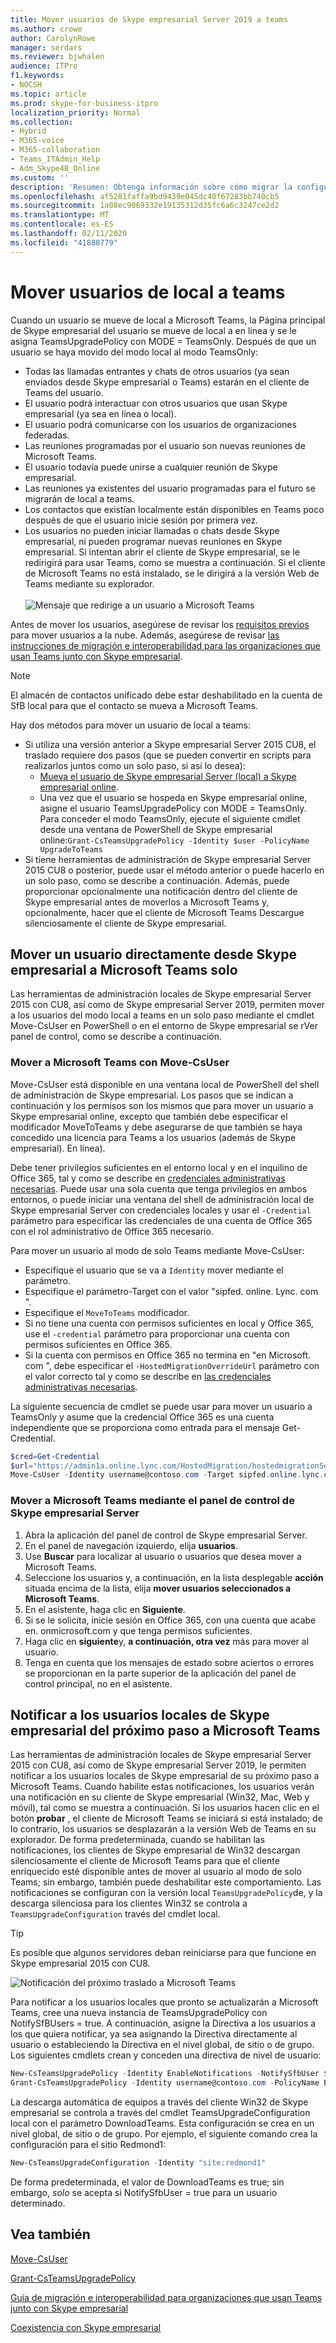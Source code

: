 ```yaml
---
title: Mover usuarios de Skype empresarial Server 2019 a teams
ms.author: crowe
author: CarolynRowe
manager: serdars
ms.reviewer: bjwhalen
audience: ITPro
f1.keywords:
- NOCSH
ms.topic: article
ms.prod: skype-for-business-itpro
localization_priority: Normal
ms.collection:
- Hybrid
- M365-voice
- M365-collaboration
- Teams_ITAdmin_Help
- Adm_Skype4B_Online
ms.custom: ''
description: 'Resumen: Obtenga información sobre cómo migrar la configuración de usuario y mover usuarios a Microsoft Teams.'
ms.openlocfilehash: af5281faffa9bd9439e045dc40f67283bb740cb5
ms.sourcegitcommit: 1a08ec9069332e19135312d35fc6a6c3247ce2d2
ms.translationtype: MT
ms.contentlocale: es-ES
ms.lasthandoff: 02/11/2020
ms.locfileid: "41888779"
---
```

# <a name="move-users-from-on-premises-to-teams"></a>Mover usuarios de local a teams

Cuando un usuario se mueve de local a Microsoft Teams, la Página principal de Skype empresarial del usuario se mueve de local a en línea y se le asigna TeamsUpgradePolicy con MODE = TeamsOnly.  Después de que un usuario se haya movido del modo local al modo TeamsOnly:

- Todas las llamadas entrantes y chats de otros usuarios (ya sean enviados desde Skype empresarial o Teams) estarán en el cliente de Teams del usuario.
- El usuario podrá interactuar con otros usuarios que usan Skype empresarial (ya sea en línea o local).
- El usuario podrá comunicarse con los usuarios de organizaciones federadas.
- Las reuniones programadas por el usuario son nuevas reuniones de Microsoft Teams.
- El usuario todavía puede unirse a cualquier reunión de Skype empresarial.
- Las reuniones ya existentes del usuario programadas para el futuro se migrarán de local a teams.
- Los contactos que existían localmente están disponibles en Teams poco después de que el usuario inicie sesión por primera vez.
- Los usuarios no pueden iniciar llamadas o chats desde Skype empresarial, ni pueden programar nuevas reuniones en Skype empresarial. Si intentan abrir el cliente de Skype empresarial, se le redirigirá para usar Teams, como se muestra a continuación. Si el cliente de Microsoft Teams no está instalado, se le dirigirá a la versión Web de Teams mediante su explorador.<br><br>
    ![Mensaje que redirige a un usuario a Microsoft Teams](../media/go-to-teams-page.png)

Antes de mover los usuarios, asegúrese de revisar los [requisitos previos](move-users-between-on-premises-and-cloud.md#prerequisites) para mover usuarios a la nube. Además, asegúrese de revisar [las instrucciones de migración e interoperabilidad para las organizaciones que usan Teams junto con Skype empresarial](/microsoftteams/migration-interop-guidance-for-teams-with-skype).


> [!NOTE]
> El almacén de contactos unificado debe estar deshabilitado en la cuenta de SfB local para que el contacto se mueva a Microsoft Teams.


Hay dos métodos para mover un usuario de local a teams:

- Si utiliza una versión anterior a Skype empresarial Server 2015 CU8, el traslado requiere dos pasos (que se pueden convertir en scripts para realizarlos juntos como un solo paso, si así lo desea):
  - [Mueva el usuario de Skype empresarial Server (local) a Skype empresarial online](move-users-from-on-premises-to-skype-for-business-online.md).
  - Una vez que el usuario se hospeda en Skype empresarial online, asigne el usuario TeamsUpgradePolicy con MODE = TeamsOnly. Para conceder el modo TeamsOnly, ejecute el siguiente cmdlet desde una ventana de PowerShell de Skype empresarial online:`Grant-CsTeamsUpgradePolicy -Identity $user -PolicyName UpgradeToTeams`
- Si tiene herramientas de administración de Skype empresarial Server 2015 CU8 o posterior, puede usar el método anterior o puede hacerlo en un solo paso, como se describe a continuación. Además, puede proporcionar opcionalmente una notificación dentro del cliente de Skype empresarial antes de moverlos a Microsoft Teams y, opcionalmente, hacer que el cliente de Microsoft Teams Descargue silenciosamente el cliente de Skype empresarial.

## <a name="move-a-user-directly-from-skype-for-business-on-premises-to-teams-only"></a>Mover un usuario directamente desde Skype empresarial a Microsoft Teams solo

Las herramientas de administración locales de Skype empresarial Server 2015 con CU8, así como de Skype empresarial Server 2019, permiten mover a los usuarios del modo local a teams en un solo paso mediante el cmdlet Move-CsUser en PowerShell o en el entorno de Skype empresarial se rVer panel de control, como se describe a continuación.

### <a name="move-to-teams-using-move-csuser"></a>Mover a Microsoft Teams con Move-CsUser

Move-CsUser está disponible en una ventana local de PowerShell del shell de administración de Skype empresarial. Los pasos que se indican a continuación y los permisos son los mismos que para mover un usuario a Skype empresarial online, excepto que también debe especificar el modificador MoveToTeams y debe asegurarse de que también se haya concedido una licencia para Teams a los usuarios (además de Skype empresarial). En línea).

Debe tener privilegios suficientes en el entorno local y en el inquilino de Office 365, tal y como se describe en [credenciales administrativas necesarias](move-users-between-on-premises-and-cloud.md#required-administrative-credentials). Puede usar una sola cuenta que tenga privilegios en ambos entornos, o puede iniciar una ventana del shell de administración local de Skype empresarial Server con credenciales locales y usar el `-Credential` parámetro para especificar las credenciales de una cuenta de Office 365 con el rol administrativo de Office 365 necesario.

Para mover un usuario al modo de solo Teams mediante Move-CsUser:

- Especifique el usuario que se va a `Identity` mover mediante el parámetro.
- Especifique el parámetro-Target con el valor "sipfed. online. Lync. <span>com ".
- Especifique el `MoveToTeams` modificador.
- Si no tiene una cuenta con permisos suficientes en local y Office 365, use el `-credential` parámetro para proporcionar una cuenta con permisos suficientes en Office 365.
- Si la cuenta con permisos en Office 365 no termina en "en Microsoft. <span>com ", debe especificar el `-HostedMigrationOverrideUrl` parámetro con el valor correcto tal y como se describe en [las credenciales administrativas necesarias](move-users-between-on-premises-and-cloud.md#required-administrative-credentials).

La siguiente secuencia de cmdlet se puede usar para mover un usuario a TeamsOnly y asume que la credencial Office 365 es una cuenta independiente que se proporciona como entrada para el mensaje Get-Credential.

  ```powershell
  $cred=Get-Credential
  $url="https://admin1a.online.lync.com/HostedMigration/hostedmigrationService.svc"
  Move-CsUser -Identity username@contoso.com -Target sipfed.online.lync.com -MoveToTeams -Credential $cred -HostedMigrationOverrideUrl $url
  ```

### <a name="move-to-teams-using-skype-for-business-server-control-panel"></a>Mover a Microsoft Teams mediante el panel de control de Skype empresarial Server

1. Abra la aplicación del panel de control de Skype empresarial Server.
2. En el panel de navegación izquierdo, elija **usuarios**.
3. Use **Buscar** para localizar al usuario o usuarios que desea mover a Microsoft Teams.
4. Seleccione los usuarios y, a continuación, en la lista desplegable **acción** situada encima de la lista, elija **mover usuarios seleccionados a Microsoft Teams**.
5. En el asistente, haga clic en **Siguiente**.
6. Si se le solicita, inicie sesión en Office 365, con una cuenta que acabe en. onmicrosoft.com y que tenga permisos suficientes.
7. Haga clic en **siguiente**y, **a continuación, otra vez** más para mover al usuario.
8. Tenga en cuenta que los mensajes de estado sobre aciertos o errores se proporcionan en la parte superior de la aplicación del panel de control principal, no en el asistente.

## <a name="notify-your-skype-for-business-on-premises-users-of-the-upcoming-move-to-teams"></a>Notificar a los usuarios locales de Skype empresarial del próximo paso a Microsoft Teams

Las herramientas de administración locales de Skype empresarial Server 2015 con CU8, así como de Skype empresarial Server 2019, le permiten notificar a los usuarios locales de Skype empresarial de su próximo paso a Microsoft Teams. Cuando habilite estas notificaciones, los usuarios verán una notificación en su cliente de Skype empresarial (Win32, Mac, Web y móvil), tal como se muestra a continuación. Si los usuarios hacen clic en el botón **probar** , el cliente de Microsoft Teams se iniciará si está instalado; de lo contrario, los usuarios se desplazarán a la versión Web de Teams en su explorador. De forma predeterminada, cuando se habilitan las notificaciones, los clientes de Skype empresarial de Win32 descargan silenciosamente el cliente de Microsoft Teams para que el cliente enriquecido esté disponible antes de mover al usuario al modo de solo Teams; sin embargo, también puede deshabilitar este comportamiento.  Las notificaciones se configuran con la versión local `TeamsUpgradePolicy`de, y la descarga silenciosa para los clientes Win32 se controla a `TeamsUpgradeConfiguration` través del cmdlet local.

> [!TIP]
> Es posible que algunos servidores deban reiniciarse para que funcione en Skype empresarial 2015 con CU8.

![Notificación del próximo traslado a Microsoft Teams](../media/teams-upgrade-notification.png)

Para notificar a los usuarios locales que pronto se actualizarán a Microsoft Teams, cree una nueva instancia de TeamsUpgradePolicy con NotifySfBUsers = true. A continuación, asigne la Directiva a los usuarios a los que quiera notificar, ya sea asignando la Directiva directamente al usuario o estableciendo la Directiva en el nivel global, de sitio o de grupo. Los siguientes cmdlets crean y conceden una directiva de nivel de usuario:

```powershell
New-CsTeamsUpgradePolicy -Identity EnableNotifications -NotifySfbUser $true
Grant-CsTeamsUpgradePolicy -Identity username@contoso.com -PolicyName EnableNotifications
```

La descarga automática de equipos a través del cliente Win32 de Skype empresarial se controla a través del cmdlet TeamsUpgradeConfiguration local con el parámetro DownloadTeams. Esta configuración se crea en un nivel global, de sitio o de grupo. Por ejemplo, el siguiente comando crea la configuración para el sitio Redmond1:

```powershell
New-CsTeamsUpgradeConfiguration -Identity "site:redmond1"
```

De forma predeterminada, el valor de DownloadTeams es true; sin embargo, *solo* se acepta si NotifySfbUser = true para un usuario determinado.

## <a name="see-also"></a>Vea también

[Move-CsUser](https://docs.microsoft.com/powershell/module/skype/move-csuser)

[Grant-CsTeamsUpgradePolicy](https://docs.microsoft.com/powershell/module/skype/grant-csteamsupgradepolicy
)

[Guía de migración e interoperabilidad para organizaciones que usan Teams junto con Skype empresarial](/microsoftteams/migration-interop-guidance-for-teams-with-skype)

[Coexistencia con Skype empresarial](/microsoftteams/coexistence-chat-calls-presence)
